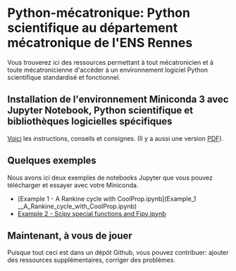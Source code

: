 # Python-mécatronique: Python scientifique au département mécatronique de l'ENS Rennes

Vous trouverez ici des ressources permettant à tout mécatronicien et à toute mécatronicienne d'accéder à un environnement logiciel Python scientifique standardisé et fonctionnel.

## Installation de l'environnement Miniconda 3 avec Jupyter Notebook, Python scientifique et bibliothèques logicielles spécifiques

[Voici](mektro2020_2021_installation_miniconda3_python_gfm.md) les instructions, conseils et consignes. (Il y a aussi une version [PDF](mektro2020_2021_installation_miniconda3_python.pdf)).

## Quelques exemples

Nous avons ici deux exemples de notebooks Jupyter que vous pouvez télécharger et essayer avec votre Miniconda.

- [Example 1 - A Rankine cycle with CoolProp.ipynb](Example_1 __A_Rankine_cycle_with_CoolProp.ipynb)
- [Example 2 - Scipy special functions and Fipy.ipynb](https://github.com/mhvwerts/Python-mecatronique/blob/master/Example%202%20-%20Scipy%20special%20functions%20and%20Fipy.ipynb)

## Maintenant, à vous de jouer

Puisque tout ceci est dans un dépôt Github, vous pouvez contribuer: ajouter des ressources supplémentaires, corriger des problèmes.



